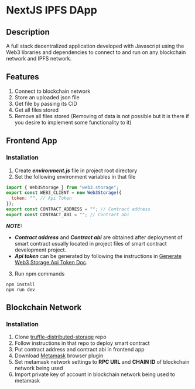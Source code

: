 # NextJS IPFS DApp

## Description

A full stack decentralized application developed with Javascript using the Web3 libraries and dependencies to connect to and run on any blockchain network and IPFS network.

## Features

1. Connect to blockchain network
2. Store an uploaded json file
3. Get file by passing its CID
4. Get all files stored
5. Remove all files stored (Removing of data is not possible but it is there if you desire to implement some functionality to it)

## Frontend App

### Installation

1. Create **_environment.js_** file in project root directory
2. Set the following environment variables in that file

```js
import { Web3Storage } from "web3.storage";
export const WEB3_CLIENT = new Web3Storage({
  token: "", // Api Token
});
export const CONTRACT_ADDRESS = ""; // Contract address
export const CONTRACT_ABI = ""; // Contract abi
```

**_NOTE:_**

- **_Contract address_** and **_Contract abi_** are obtained after deployment of smart contract usually located in project files of smart contract development project.
- **_Api token_** can be generated by following the instructions in [Generate Web3 Storage Api Token Doc](https://web3.storage/docs/how-tos/generate-api-token/).

3. Run npm commands

```shell
npm install
npm run dev
```

## Blockchain Network

### Installation

1. Clone [truffle-distributed-storage](https://github.com/DavCed/truffle-distributed-storage) repo
2. Follow instructions in that repo to deploy smart contract
3. Put contract address and contract abi in frontend app
4. Download [Metamask](https://chrome.google.com/webstore/detail/metamask/nkbihfbeogaeaoehlefnkodbefgpgknn) browser plugin
5. Set metamask network settings to **RPC URL** and **CHAIN ID** of blockchain network being used
6. Import private key of account in blockchain network being used to metamask
